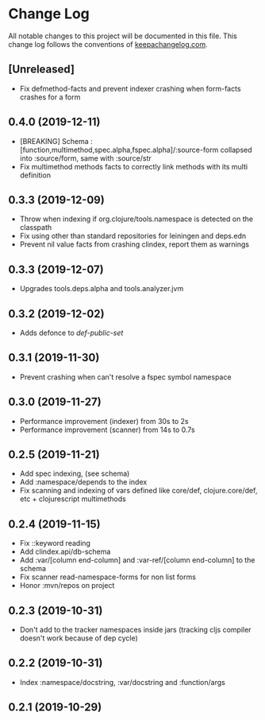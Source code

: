 # Change Log
All notable changes to this project will be documented in this file. This change log follows the conventions of [keepachangelog.com](http://keepachangelog.com/).

## [Unreleased]

- Fix defmethod-facts and prevent indexer crashing when form-facts crashes for a form

## 0.4.0 (2019-12-11)

- [BREAKING] Schema :[function,multimethod,spec.alpha,fspec.alpha]/:source-form collapsed into :source/form, same with :source/str
- Fix multimethod methods facts to correctly link methods with its multi definition

## 0.3.3 (2019-12-09)

- Throw when indexing if org.clojure/tools.namespace is detected on the classpath
- Fix using other than standard repositories for leiningen and deps.edn
- Prevent nil value facts from crashing clindex, report them as warnings

## 0.3.3 (2019-12-07)

- Upgrades tools.deps.alpha and tools.analyzer.jvm

## 0.3.2 (2019-12-02)

- Adds defonce to *def-public-set*

## 0.3.1 (2019-11-30)

- Prevent crashing when can't resolve a fspec symbol namespace

## 0.3.0 (2019-11-27)

- Performance improvement (indexer) from 30s to 2s
- Performance improvement (scanner) from 14s to 0.7s

## 0.2.5 (2019-11-21)

- Add spec indexing, (see schema)
- Add :namespace/depends to the index
- Fix scanning and indexing of vars defined like core/def, clojure.core/def, etc + clojurescript multimethods

## 0.2.4 (2019-11-15)

- Fix ::keyword reading
- Add clindex.api/db-schema
- Add :var/[column end-column] and :var-ref/[column end-column] to the schema
- Fix scanner read-namespace-forms for non list forms
- Honor :mvn/repos on project

## 0.2.3 (2019-10-31)

- Don't add to the tracker namespaces inside jars (tracking cljs compiler doesn't work because of dep cycle)

## 0.2.2 (2019-10-31)

- Index :namespace/docstring, :var/docstring and :function/args

## 0.2.1 (2019-10-29)
